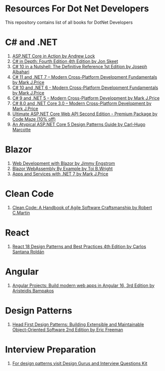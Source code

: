 # Resources For Dot Net Developers
This repository contains list of all books for DotNet Developers
# C# and .NET

1. [ASP.NET Core in Action by Andrew Lock](https://amzn.to/3qXY1T0)
2. [C# in Depth: Fourth Edition 4th Edition by Jon Skeet](https://amzn.to/44glvRU)
3. [C# 10 in a Nutshell: The Definitive Reference 1st Edition by Joseph Albahari](https://amzn.to/3PqLvpa)
4. [C# 11 and .NET 7 – Modern Cross-Platform Development Fundamentals by Mark J.Price](https://amzn.to/46g9bTl)
5. [C# 10 and .NET 6 - Modern Cross-Platform Development Fundamentals by Mark J.Price](https://amzn.to/3Pqu5ci)
6. [C# 9 and .NET 5 – Modern Cross-Platform Development by Mark J.Price](https://amzn.to/45rWQKu)
7. [C# 8.0 and .NET Core 3.0 – Modern Cross-Platform Development by Mark J.Price](https://amzn.to/3KHRUco)
8. [Ultimate ASP.NET Core Web API Second Edition - Premium Package by Code Maze (10% off)](https://codemaze.gumroad.com/l/ultimateaspnetcorepremiumv2/9s6nuez)
9. [An Atypical ASP.NET Core 5 Design Patterns Guide by Carl-Hugo Marcotte](https://amzn.to/47AeT2W)

# Blazor
1. [Web Development with Blazor by Jimmy Engstrom](https://amzn.to/3qZfH0E)
2. [Blazor WebAssembly By Example by Toi B.Wright](https://amzn.to/3Jvn0DD)
3. [Apps and Services with .NET 7 by Mark J.Price](https://amzn.to/3E0Qsy5)

# Clean Code
1. [Clean Code: A Handbook of Agile Software Craftsmanship by Robert C.Martin](https://amzn.to/3r486xF)

# React
1. [React 18 Design Patterns and Best Practices 4th Edition by Carlos Santana Roldán](https://amzn.to/3E0c122)

# Angular
1. [Angular Projects: Build modern web apps in Angular 16, 3rd Edition by Aristeidis Bampakos](https://amzn.to/3DUwJ3j)

# Design Patterns
1. [Head First Design Patterns: Building Extensible and Maintainable Object-Oriented Software 2nd Edition by Eric Freeman](https://amzn.to/44eAOK4)

# Interview Preparation
1. [For design patterns visit Design Gurus and Interview Questions Kit]()
